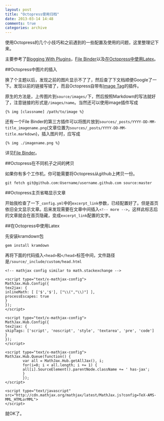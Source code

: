 ```yaml
---
layout: post
title: "Octopress使用归档"
date: 2013-03-14 14:48
comments: true
categories: archive
---
```


使用Octopress的几个小技巧和之前遇到的一些配置及使用的问题，这里整理记下来。

主要参考了[Blogging With Plugins](http://octopress.org/docs/blogging/plugins)，[File Binder](https://github.com/aycabta/octopress-file-binder)以及[在Octopress中使用Latex](http://yanping.me/cn/blog/2012/03/10/octopress-with-latex/)。

<!-- more -->

##Octopress中图片的插入

换了个主题以后，发现之前的图片显示不了了，然后查了下文档顺便Google了一下。发现以前的链接写错了，而且Octopress自带有[Image Tag](http://octopress.org/docs/plugins/image-tag/)的插件。

原生的方法是，上传图片到`source/images/`下，然后按照Markdown的写法就好了，注意链接的形式是`/images/name`。当然还可以使用image插件写成

    {% img [classname] /path/to/image %}

还有一个File Binder的第三方插件可以将图片放到`sources/_posts/YYYY-DD-MM-title_imagename.png`(文章位置为`sources/_posts/YYYY-DD-MM-title.markdown`)，插入图片时，应写成

    {% img ./imagename.png %}

详见[File Binder](https://github.com/aycabta/octopress-file-binder)。

##Octopress在不同机子之间的拷贝

如果你有多个工作机，你可能需要将Octopress从github上拷贝一份。

    git fetch git@github.com:Username/username.github.com source:master

##Octopress主页省略显示文章

开始我检查了一下`_config.yml`中的`excerpt_link`参数，已经配置好了。但是首页依旧全文显示文章。后来发现需要在文章中间插入`<!-- more -->`，这样此标志后的文章就会在首页隐藏，变成`excerpt_link`配置的文字。

##在Octopress中使用Latex

先安装kramdown包

    gem install kramdown

再将下面的代码插入`<head>`和`</head>`标签中间，文件路径是`/source/_include/custom/head.html`

    <!-- mathjax config similar to math.stackexchange -->
    
    <script type="text/x-mathjax-config">
    MathJax.Hub.Config({
    tex2jax: {
    inlineMath: [ ['$','$'], ["\\(","\\)"] ],
    processEscapes: true
    }
    });
    </script>
    
    <script type="text/x-mathjax-config">
    MathJax.Hub.Config({
    tex2jax: {
    skipTags: ['script', 'noscript', 'style', 'textarea', 'pre', 'code']
    }
    });
    </script>
    
    <script type="text/x-mathjax-config">
    MathJax.Hub.Queue(function() {
            var all = MathJax.Hub.getAllJax(), i;
            for(i=0; i < all.length; i += 1) {
            all[i].SourceElement().parentNode.className += ' has-jax';
            }
            });
    </script>
    
    <script type="text/javascript"
    src="http://cdn.mathjax.org/mathjax/latest/MathJax.js?config=TeX-AMS-MML_HTMLorMML">
    </script>

就OK了。
